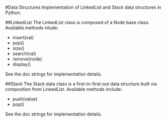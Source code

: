 #Data Structures
Implementation of LinkedList and Stack data structures in Python.

##LinkedList
The LinkedList class is composed of a Node base class.
Available methods inlude:
* insert(val)
* pop()
* size()
* search(val)
* remove(node)
* display()

See the doc strings for implementation details.

##Stack
The Stack data class is a first-in-first-out data structure built via composition from LinkedList.
Available methods include:
* push(value)
* pop()

See the doc strings for implementation details.
